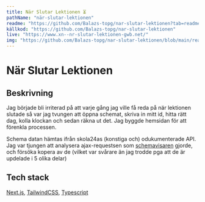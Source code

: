 ```yaml
---
title: När Slutar Lektionen ⏳
pathName: "när-slutar-lektionen"
readme: "https://github.com/Balazs-topg/nar-slutar-lektionen?tab=readme-ov-file#----n%C3%A4r-slutar-lektionennet-"
källkod: "https://github.com/Balazs-topg/nar-slutar-lektionen"
live: "https://www.xn--nr-slutar-lektionen-gwb.net/"
img: "https://github.com/Balazs-topg/nar-slutar-lektionen/blob/main/readme-assets/pages/countdowndark.png?raw=true"
---
```


# När Slutar Lektionen

## Beskrivning

Jag började bli irriterad på att varje gång jag ville få reda på när lektionen slutade så var jag tvungen att öppna schemat, skriva in mitt id, hitta rätt dag, kolla klockan och sedan räkna ut det. Jag byggde hemsidan för att förenkla processen.

Schema datan hämtas ifrån skola24as (konstiga och) odukumenterade API. Jag var tjungen att analysera ajax-requestsen som [schemavisaren](https://web.skola24.se/timetable/timetable-viewer/almhult.skola24.se/Hagan%C3%A4sskolan/) gjorde, och försöka kopera av de (vilket var svårare än jag trodde pga att de är updelade i 5 olika delar)

## Tech stack

[Next.js](https://nextjs.org/), [TailwindCSS](https://tailwindcss.com/), [Typescript](https://www.typescriptlang.org/)

